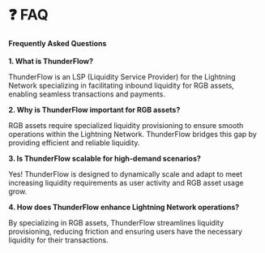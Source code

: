 # ❓ FAQ

#### Frequently Asked Questions

**1. What is ThunderFlow?**

ThunderFlow is an LSP (Liquidity Service Provider) for the Lightning Network specializing in facilitating inbound liquidity for RGB assets, enabling seamless transactions and payments.

**2. Why is ThunderFlow important for RGB assets?**

RGB assets require specialized liquidity provisioning to ensure smooth operations within the Lightning Network. ThunderFlow bridges this gap by providing efficient and reliable liquidity.

**3. Is ThunderFlow scalable for high-demand scenarios?**

Yes! ThunderFlow is designed to dynamically scale and adapt to meet increasing liquidity requirements as user activity and RGB asset usage grow.

**4. How does ThunderFlow enhance Lightning Network operations?**

By specializing in RGB assets, ThunderFlow streamlines liquidity provisioning, reducing friction and ensuring users have the necessary liquidity for their transactions.

